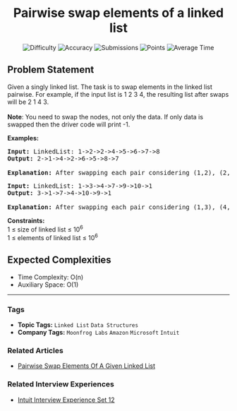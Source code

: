 <h1 align="center">Pairwise swap elements of a linked list</h1>

<p align="center">
  <img alt="Difficulty" title="Difficulty" src="https://custom-icon-badges.demolab.com/badge/Difficulty: Easy-1F222E?style=for-the-badge&logoColor=white&logo=fire"/>
  <img alt="Accuracy" title="Accuracy" src="https://custom-icon-badges.demolab.com/badge/Accuracy: 52.06%25-1F222E?style=for-the-badge&logoColor=white&logo=target"/>
  <img alt="Submissions" title="Submissions" src="https://custom-icon-badges.demolab.com/badge/Submissions: 129K+-1F222E?style=for-the-badge&logoColor=white&logo=repo"/>
  <img alt="Points" title="Points" src="https://custom-icon-badges.demolab.com/badge/Points: 2-1F222E?style=for-the-badge&logoColor=white&logo=award"/>
  <img alt="Average Time" title="Average Time" src="https://custom-icon-badges.demolab.com/badge/Average%20Time: 20m-1F222E?style=for-the-badge&logoColor=white&logo=clock"/>
</p>

## Problem Statement

Given a singly linked list. The task is to swap elements in the linked list pairwise. For example, if the input list is 1 2 3 4, the resulting list after swaps will be 2 1 4 3.<br><b><br>Note</b>: You need to swap the nodes, not only the data. If only data is swapped then the driver code will print -1.

<b>Examples:</b>

<pre><b>Input: </b>LinkedList: 1->2->2->4->5->6->7->8
<b>Output: </b>2->1->4->2->6->5->8->7<br><b>
Explanation: </b>After swapping each pair considering (1,2), (2, 4), (5, 6).. so on as pairs, we get 2, 1, 4, 2, 6, 5, 8, 7 as a new linked list.
</pre>

<pre><b>Input: </b>LinkedList: 1->3->4->7->9->10->1
<b>Output: </b>3->1->7->4->10->9->1<br><b>
Explanation: </b>After swapping each pair considering (1,3), (4, 7), (9, 10).. so on as pairs, we get 3, 1, 7, 4, 10, 9, 1 as a new linked list.</pre>

<b>Constraints:</b><br>1 ≤ size of linked list ≤ 10<sup>6<br></sup>1 ≤ elements of linked list ≤ 10<sup>6</sup><sup><br></sup>

## Expected Complexities
- Time Complexity: O(n)
- Auxiliary Space: O(1)

<hr>

### Tags
- **Topic Tags:** `Linked List` `Data Structures`
- **Company Tags:** `Moonfrog Labs` `Amazon` `Microsoft` `Intuit`

### Related Articles
- [Pairwise Swap Elements Of A Given Linked List](https://www.geeksforgeeks.org/pairwise-swap-elements-of-a-given-linked-list/)

### Related Interview Experiences
- [Intuit Interview Experience Set 12](https://www.geeksforgeeks.org/intuit-interview-experience-set-12/)
